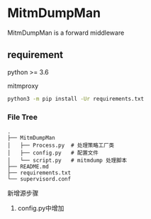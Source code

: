 # MitmDumpMan

MitmDumpMan is a forward middleware

## requirement 

python >= 3.6

mitmproxy

```bash
python3 -m pip install -Ur requirements.txt
```

### File Tree 

```text
.
├── MitmDumpMan
│   ├── Process.py  # 处理策略工厂类
│   ├── config.py   # 配置文件
│   └── script.py   # mitmdump 处理脚本
├── README.md
├── requirements.txt
└── supervisord.conf
```

新增源步骤

1. config.py中增加